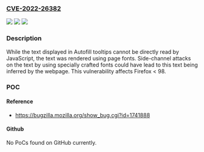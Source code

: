 ### [CVE-2022-26382](https://cve.mitre.org/cgi-bin/cvename.cgi?name=CVE-2022-26382)
![](https://img.shields.io/static/v1?label=Product&message=Firefox&color=blue)
![](https://img.shields.io/static/v1?label=Version&message=n%2Fa&color=blue)
![](https://img.shields.io/static/v1?label=Vulnerability&message=Autofill%20Text%20could%20be%20exfiltrated%20via%20side-channel%20attacks&color=brighgreen)

### Description

While the text displayed in Autofill tooltips cannot be directly read by JavaScript, the text was rendered using page fonts. Side-channel attacks on the text by using specially crafted fonts could have lead to this text being inferred by the webpage. This vulnerability affects Firefox < 98.

### POC

#### Reference
- https://bugzilla.mozilla.org/show_bug.cgi?id=1741888

#### Github
No PoCs found on GitHub currently.

